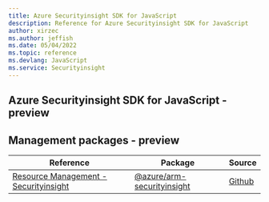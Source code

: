 ```yaml
---
title: Azure Securityinsight SDK for JavaScript
description: Reference for Azure Securityinsight SDK for JavaScript
author: xirzec
ms.author: jeffish
ms.date: 05/04/2022
ms.topic: reference
ms.devlang: JavaScript
ms.service: Securityinsight
---
```

## Azure Securityinsight SDK for JavaScript - preview
## Management packages - preview
| Reference | Package | Source |
|---|---|---|
|[Resource Management - Securityinsight](javascript/api/overview/azure/arm-securityinsight-readme)|[@azure/arm-securityinsight](https://www.npmjs.com/package/@azure/arm-securityinsight)|[Github](https://github.com/Azure/azure-sdk-for-js/blob/main/sdk/securityinsight/arm-securityinsight)|

